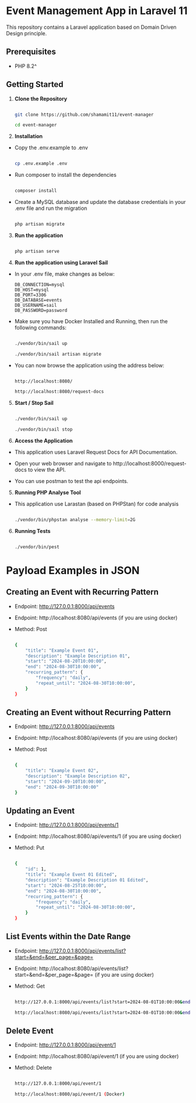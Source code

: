 # Event Management App in Laravel 11

This repository contains a Laravel application based on Domain Driven Design principle.

## Prerequisites

-   PHP 8.2^

## Getting Started

1. **Clone the Repository**

    ```bash

    git clone https://github.com/shamamit11/event-manager

    cd event-manager

    ```

2. **Installation**

-   Copy the .env.example to .env

    ```bash

    cp .env.example .env

    ```

-   Run composer to install the dependencies

    ```bash

    composer install


    ```

-   Create a MySQL database and update the database credentials in your .env file and run the migration

    ```bash

    php artisan migrate

    ```

3. **Run the application**

    ```bash

    php artisan serve

    ```

4. **Run the application using Laravel Sail**

-   In your .env file, make changes as below:

        DB_CONNECTION=mysql
        DB_HOST=mysql
        DB_PORT=3306
        DB_DATABASE=events
        DB_USERNAME=sail
        DB_PASSWORD=password

-   Make sure you have Docker Installed and Running, then run the following commands:

    ```bash

    ./vendor/bin/sail up

    ./vendor/bin/sail artisan migrate

    ```

-   You can now browse the application using the address below:

    ```bash

    http://localhost:8080/

    http://localhost:8080/request-docs

    ```

5. **Start / Stop Sail**

    ```bash

    ./vendor/bin/sail up

    ./vendor/bin/sail stop

    ```

6. **Access the Application**

-   This application uses Laravel Request Docs for API Documentation.

-   Open your web browser and navigate to http://localhost:8000/request-docs to view the API.

-   You can use postman to test the api endpoints.

5. **Running PHP Analyse Tool**

-   This application use Larastan (based on PHPStan) for code analysis

    ```bash

    ./vendor/bin/phpstan analyse --memory-limit=2G

    ```

6. **Running Tests**

    ```bash

    ./vendor/bin/pest

    ```

# Payload Examples in JSON

## Creating an Event with Recurring Pattern

-   Endpoint: http://127.0.0.1:8000/api/events
-   Endpoint: http://localhost:8080/api/events (if you are using docker)

-   Method: Post

    ```bash

    {
        "title": "Example Event 01",
        "description": "Example Description 01",
        "start": "2024-08-20T10:00:00",
        "end": "2024-08-30T10:00:00",
        "recurring_pattern": {
            "frequency": "daily",
            "repeat_until": "2024-08-30T10:00:00",
        }
    }

    ```

## Creating an Event without Recurring Pattern

-   Endpoint: http://127.0.0.1:8000/api/events
-   Endpoint: http://localhost:8080/api/events (if you are using docker)

-   Method: Post

    ```bash

    {
        "title": "Example Event 02",
        "description": "Example Description 02",
        "start": "2024-09-10T10:00:00",
        "end": "2024-09-30T10:00:00"
    }

    ```

## Updating an Event

-   Endpoint: http://127.0.0.1:8000/api/events/1
-   Endpoint: http://localhost:8080/api/events/1 (if you are using docker)

-   Method: Put

    ```bash

    {
        "id": 1,
        "title": "Example Event 01 Edited",
        "description": "Example Description 01 Edited",
        "start": "2024-08-25T10:00:00",
        "end": "2024-08-30T10:00:00",
        "recurring_pattern": {
            "frequency": "daily",
            "repeat_until": "2024-08-30T10:00:00",
        }
    }

    ```

## List Events within the Date Range

-   Endpoint: http://127.0.0.1:8000/api/events/list?start=&end=&per_page=&page=
-   Endpoint: http://localhost:8080/api/events/list?start=&end=&per_page=&page= (if you are using docker)

-   Method: Get

    ```bash

    http://127.0.0.1:8000/api/events/list?start=2024-08-01T10:00:00&end=2024-08-30T10:00:00&per_page=10&page=1

    http://localhost:8080/api/events/list?start=2024-08-01T10:00:00&end=2024-08-30T10:00:00&per_page=10&page=1 (Docker)

    ```

## Delete Event

-   Endpoint: http://127.0.0.1:8000/api/event/1
-   Endpoint: http://localhost:8080/api/event/1 (if you are using docker)

-   Method: Delete

    ```bash

    http://127.0.0.1:8000/api/event/1

    http://localhost:8080/api/event/1 (Docker)

    ```
